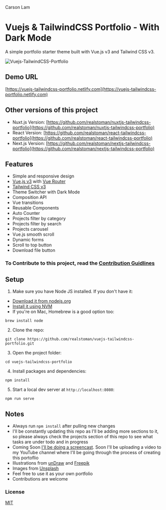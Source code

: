 
Carson Lam



# Vuejs & TailwindCSS Portfolio - With Dark Mode



A simple portfolio starter theme built with Vue.js v3 and Tailwind CSS v3.

![Vuejs-TailwindCSS-Portfolio](https://user-images.githubusercontent.com/16396664/140909796-815239e4-a986-46ad-bbd0-4b166127bbb8.JPG)

## Demo URL

[https://vuejs-tailwindcss-portfolio.netlify.com](https://vuejs-tailwindcss-portfolio.netlify.com)

## Other versions of this project

-   Nuxt.js Version: [https://github.com/realstoman/nuxtjs-tailwindcss-portfolio](https://github.com/realstoman/nuxtjs-tailwindcss-portfolio)
-   React Version: [https://github.com/realstoman/react-tailwindcss-portfolio](https://github.com/realstoman/react-tailwindcss-portfolio)
-   Next.js Version: [https://github.com/realstoman/nextjs-tailwindcss-portfolio](https://github.com/realstoman/nextjs-tailwindcss-portfolio)

## Features

-   Simple and responsive design
-   [Vue.js v3](https://vuejs.org) with [Vue Router](https://router.vuejs.org)
-   [Tailwind CSS v3](https://tailwindcss.com)
-   Theme Switcher with Dark Mode
-   Composition API
-   Vue transitions
-   Reusable Components
-   Auto Counter
-   Projects filter by category
-   Projects filter by search
-   Projects carousel
-   Vue.js smooth scroll
-   Dynamic forms
-   Scroll to top button
-   Download file button

### To Contribute to this project, read the [Contribution Guidlines](https://github.com/realstoman/vuejs-tailwindcss-portfolio/blob/main/CONTRIBUTING.md)

## Setup

1. Make sure you have Node JS installed. If you don't have it:

-   [Download it from nodejs.org](https://nodejs.org)
-   [Install it using NVM ](https://github.com/nvm-sh/nvm)
-   If you're on Mac, Homebrew is a good option too:

```
brew install node
```

2. Clone the repo:

```
git clone https://github.com/realstoman/vuejs-tailwindcss-portfolio.git
```

3. Open the project folder:

```
cd vuejs-tailwindcss-portfolio
```

4. Install packages and dependencies:

```
npm install
```

5. Start a local dev server at `http://localhost:8080`:

```
npm run serve
```

## Notes

-   Always run `npm install` after pulling new changes
-   I'll be constantly updating this repo as I'll be adding more sections to it, so please always check the projects section of this repo to see what tasks are under todo and in progress
-   Coming Soon [I'll be doing a screencast](https://www.youtube.com/realstoman). Soon I'll be uploading a video to my YouTube channel where I'll be going through the process of creating this portoflio
-   Illustrations from [unDraw](https://undraw.co) and [Freepik](https://freepik.com)
-   Images from [Unsplash](https://unsplash.com)
-   Feel free to use it as your own portfolio
-   Contributions are welcome

### License

[MIT](https://github.com/realstoman/vuejs-tailwindcss-portfolio/blob/main/LICENSE)
